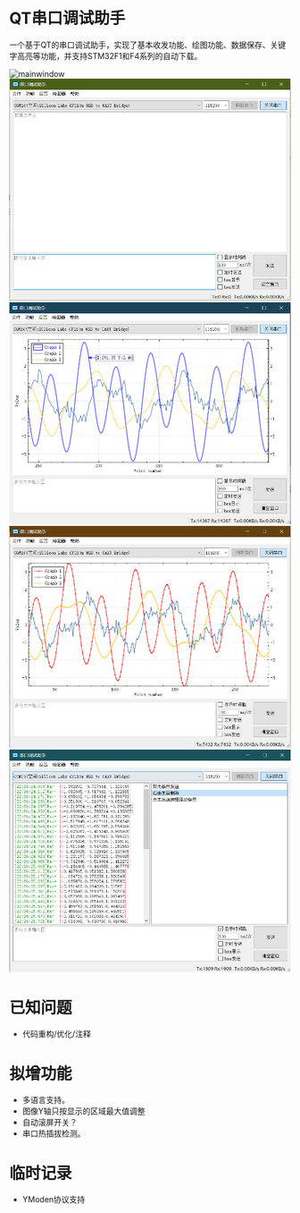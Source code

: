 # QT串口调试助手
  一个基于QT的串口调试助手，实现了基本收发功能、绘图功能、数据保存、关键字高亮等功能，并支持STM32F1和F4系列的自动下载。

![mainwindow](screenshoot\demo.gif)
![mainwindow](screenshoot\mainwindow.png)
![mainwindow](screenshoot\graphwindow.png)
![mainwindow](screenshoot\scatterline.png)
![mainwindow1](screenshoot\multistring.png)

# 已知问题
  - 代码重构/优化/注释

# 拟增功能
  - 多语言支持。
  - 图像Y轴只按显示的区域最大值调整
  - 自动滚屏开关？
  - 串口热插拔检测。

# 临时记录
  - YModen协议支持